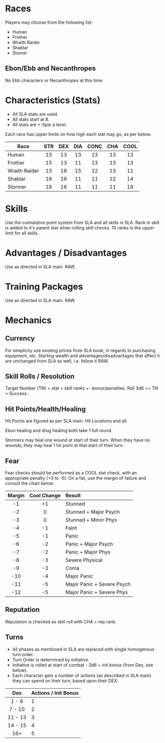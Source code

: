 # Races

Players may choose from the following list:
- Human
- Frother
- Wraith Raider
- Shaktar
- Stomer

## Ebon/Ebb and Necanthropes

No Ebb characters or Necanthropes at this time.

# Characteristics (Stats)

- All SLA stats are used. 
- All stats start at 8. 
- All stats are +-5pts a level.

 Each race has upper limits on how high each stat may go, as per below:

|Race           | STR | DEX | DIA | CONC | CHA | COOL |
|---------------|:---:|:---:|:---:|:----:|:---:|:----:|
| Human         |  13 |  13 |  13 |  13  |  13 |  13  |
| Frother       |  15 |  13 |  11 |  13  |  13 |  13  |
| Wraith Raider |  13 |  18 |  15 |  12  |  13 |  11  |
| Shaktar       |  16 |  16 |  11 |  11  |  12 |  14  |
| Stormer       |  18 |  16 |  11 |  11  |  11 |  18  |


# Skills

Use the culmalative point system from SLA and all skills in SLA. Rank in skill is added to it's parent stat when rolling skill checks. 10 ranks is the upper limit for all skills.

# Advantages / Disadvantages

Use as directed in SLA main. RAW.

# Training Packages

Use as directed in SLA main. RAW.

# Mechanics
## Currency

For simplicity use existing prices from SLA book, in regards to purchasing equipment, etc. Starting wealth and advantages/disadvantages that affect it are unchanged from SLA as well, i.e. follow it RAW.

## Skill Rolls / Resolution

Target Number (TN) = stat + skill ranks +- bonus/penalties.
Roll 3d6 <= TN = Success.  

## Hit Points/Health/Healing

Hit Points are figured as per SLA main. Hit Locations and all.

Ebon healing and drug healing both take 1 full round.

Stormers may heal one wound at start of their turn. When they have no wounds, they may heal 1 hit point at that start of their turn.

## Fear

Fear checks should be performed as a COOL stat check, with an appropriate penalty (+3 to -5). On a fail, use the margin of failure and consult the chart below:

| Margin  | Cool Change | Result          
|:-------:|:-----------:|:---------------------------|
| -1      | +1          |Stunned                     |
| -2      | 0           |Stunned + Major Psych       |
| -3      | 0           |Stunned + Minor Phys        |
| -4      | -1          |Faint                       |
| -5      | -1          |Panic                       |
| -6      | -2          |Panic + Major Psych         |
| -7      | -2          |Panic + Major Phys          |
| -8      | -3          |Severe Physical             |
| -9      | -3          |Coma                        |
| -10     | -4          |Major Panic                 |
| -11     | -5          |Major Panic + Severe Psych  |
| -12     | -5          |Major Panic + Severe Phys   |


## Reputation

Reputation is checked as skill roll with CHA + rep rank.

## Turns

- All phases as mentioned in SLA are replaced with single homogenous turn order.
- Turn Order is determined by initiative.
- Initiative is rolled at start of combat - 3d6 + init bonus (from Dex, see below).
- Each character gets a number of actions (as described in SLA main) they can spend on their turn, based upon their DEX:

| Dex     | Actions / Init Bonus | 
|:-------:|:---------------------|
| 1 - 6   | 1                    |
| 7 - 10  | 2                    |
| 11 - 13 | 3                    |
| 14 - 15 | 4                    |
| 16+     | 5                    |